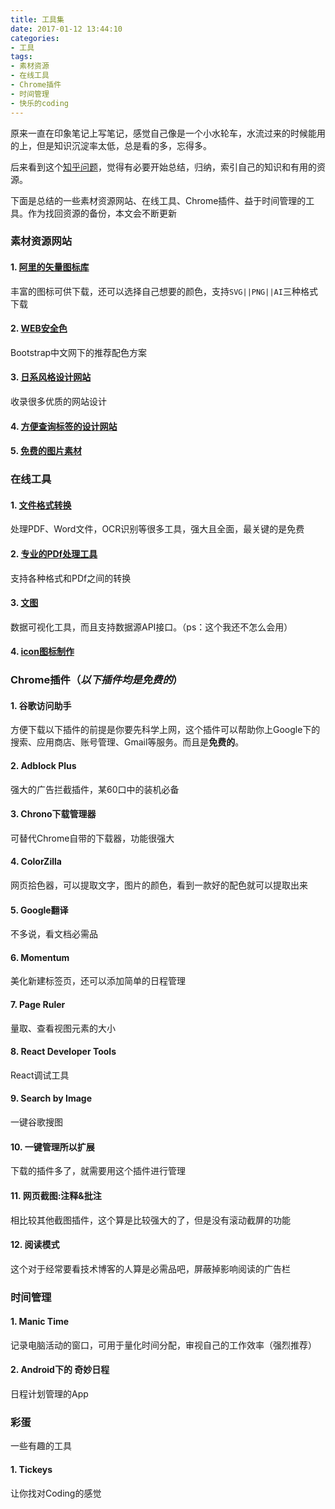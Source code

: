 ```yaml
---
title: 工具集
date: 2017-01-12 13:44:10
categories:
- 工具
tags: 
- 素材资源
- 在线工具
- Chrome插件
- 时间管理
- 快乐的coding
---
```

原来一直在印象笔记上写笔记，感觉自己像是一个小水轮车，水流过来的时候能用的上，但是知识沉淀率太低，总是看的多，忘得多。

后来看到这个[知乎问题](https://www.zhihu.com/question/26865557)，觉得有必要开始总结，归纳，索引自己的知识和有用的资源。

下面是总结的一些素材资源网站、在线工具、Chrome插件、益于时间管理的工具。作为找回资源的备份，本文会不断更新
<!-- more -->

### 素材资源网站

#### 1. [阿里的矢量图标库](http://www.iconfont.cn/)
丰富的图标可供下载，还可以选择自己想要的颜色，支持`SVG||PNG||AI`三种格式下载

#### 2. [WEB安全色](http://www.bootcss.com/p/websafecolors/)
Bootstrap中文网下的推荐配色方案

#### 3. [日系风格设计网站](http://bm.straightline.jp/)
收录很多优质的网站设计

#### 4. [方便查询标签的设计网站](http://www.collectui.com/)

#### 5. [免费的图片素材](https://unsplash.com/)

### 在线工具

#### 1. [文件格式转换](https://convertio.co/zh/)
处理PDF、Word文件，OCR识别等很多工具，强大且全面，最关键的是免费

#### 2. [专业的PDf处理工具](http://www.ilovepdf.com/)

支持各种格式和PDf之间的转换

#### 3. [文图](http://wentu.io/)
数据可视化工具，而且支持数据源API接口。（ps：这个我还不怎么会用）

#### 4. [icon图标制作](http://www.ico.la/)

### Chrome插件（*以下插件均是免费的*）

#### 1. 谷歌访问助手
方便下载以下插件的前提是你要先科学上网，这个插件可以帮助你上Google下的搜索、应用商店、账号管理、Gmail等服务。而且是**免费的**。
#### 2. Adblock Plus
强大的广告拦截插件，某60口中的装机必备
#### 3. Chrono下载管理器
可替代Chrome自带的下载器，功能很强大
#### 4. ColorZilla
网页拾色器，可以提取文字，图片的颜色，看到一款好的配色就可以提取出来
#### 5. Google翻译 
不多说，看文档必需品
#### 6. Momentum
美化新建标签页，还可以添加简单的日程管理
#### 7. Page Ruler
量取、查看视图元素的大小
#### 8. React Developer Tools
React调试工具
#### 9. Search by Image
一键谷歌搜图
#### 10. 一键管理所以扩展
下载的插件多了，就需要用这个插件进行管理
#### 11. 网页截图:注释&批注
相比较其他截图插件，这个算是比较强大的了，但是没有滚动截屏的功能
#### 12. 阅读模式
这个对于经常要看技术博客的人算是必需品吧，屏蔽掉影响阅读的广告栏

### 时间管理
#### 1. Manic Time
记录电脑活动的窗口，可用于量化时间分配，审视自己的工作效率（强烈推荐）
#### 2. Android下的 奇妙日程
日程计划管理的App

### 彩蛋
一些有趣的工具
#### 1. Tickeys
让你找对Coding的感觉
